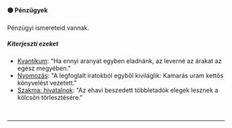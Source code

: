 #### 🟡 Pénzügyek

Pénzügyi ismereteid vannak.

##### Kiterjeszti ezeket

- [Kvantikum](../kepzettsegek.tudomanyos/kvantikum.md): "Ha ennyi aranyat egyben eladnánk, az leverné az árakat az egész megyében."
- [Nyomozás](../kepzettsegek.vilagi/nyomozas.md): "A legfoglalt iratokból egyből kiviláglik: Kamarás uram kettős könyvelést vezetett."
- [Szakma: hivatalnok](../kepzettsegek.vilagi/szakma.md): "Az ehavi beszedett többletadók elegek lesznek a kölcsön törlesztésére."

<br />

---
